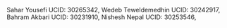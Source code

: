 Sahar Yousefi  UCID: 30265342,
Wedeb Teweldemedhin UCID: 30242917,
Bahram Akbari UCID: 30231910,
Nishesh Nepal UCID: 30253546,
